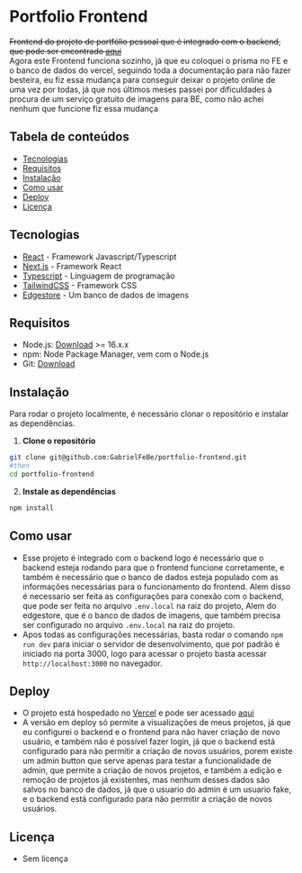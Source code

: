 # Portfolio Frontend

<!-- descrição breve -->

~~Frontend do projeto de portfólio pessoal que é integrado com o backend, que pode ser encontrado [aqui](https://github.com/GabrielFeBe/portfolio-backend)~~
<br>
Agora este Frontend funciona sozinho, já que eu coloquei o prisma no FE e o banco de dados do vercel, seguindo toda a documentação para não fazer besteira, eu fiz essa mudança para conseguir deixar o projeto online de uma vez por todas, já que nos últimos meses passei por dificuldades à procura de um serviço gratuito de imagens para BE, como não achei nenhum que funcione fiz essa mudança

## Tabela de conteúdos

- [Tecnologias](#tecnologias)
- [Requisitos](#requisitos)
- [Instalação](#instalação)
- [Como usar](#como-usar)
- [Deploy](#deploy)
- [Licença](#licença)

## Tecnologias

- [React](https://pt-br.reactjs.org/) - Framework Javascript/Typescript
- [Next.js](https://nextjs.org/) - Framework React
- [Typescript](https://www.typescriptlang.org/) - Linguagem de programação
- [TailwindCSS](https://tailwindcss.com/) - Framework CSS
- [Edgestore](https://edgestore.app/) - Um banco de dados de imagens

## Requisitos

- Node.js: [Download](https://nodejs.org/en/download/) >= 16.x.x
- npm: Node Package Manager, vem com o Node.js
- Git: [Download](https://git-scm.com/downloads)

## Instalação

Para rodar o projeto localmente, é necessário clonar o repositório e instalar as dependências.

1. **Clone o repositório**

```bash
git clone git@github.com:GabrielFeBe/portfolio-frontend.git
#then
cd portfolio-frontend
```

2. **Instale as dependências**

```bash
npm install
```

## Como usar

- Esse projeto é integrado com o backend logo é necessário que o backend esteja rodando para que o frontend funcione corretamente, e também é necessário que o banco de dados esteja populado com as informações necessárias para o funcionamento do frontend. Alem disso é necessario ser feita as configurações para conexão com o backend, que pode ser feita no arquivo `.env.local` na raiz do projeto, Alem do edgestore, que é o banco de dados de imagens, que também precisa ser configurado no arquivo `.env.local` na raiz do projeto.
- Apos todas as configurações necessárias, basta rodar o comando `npm run dev` para iniciar o servidor de desenvolvimento, que por padrão é iniciado na porta 3000, logo para acessar o projeto basta acessar `http://localhost:3000` no navegador.

## Deploy

- O projeto está hospedado no [Vercel](https://vercel.com/) e pode ser acessado [aqui](https://portfolio-frontend-seven-topaz.vercel.app/)
- A versão em deploy só permite a visualizações de meus projetos, já que eu configurei o backend e o frontend para não haver criação de novo usuário, e também não é possível fazer login, já que o backend está configurado para não permitir a criação de novos usuários, porem existe um admin button que serve apenas para testar a funcionalidade de admin, que permite a criação de novos projetos, e também a edição e remoção de projetos já existentes, mas nenhum desses dados são salvos no banco de dados, já que o usuario do admin é um usuario fake, e o backend está configurado para não permitir a criação de novos usuários.

## Licença

- Sem licença

